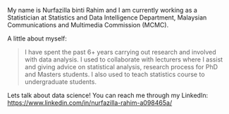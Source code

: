 My name is Nurfazilla binti Rahim and I am currently working as a Statistician at Statistics and Data Intelligence Department, Malaysian Communications and Multimedia Commission (MCMC).  

A little about myself:
>I have spent the past 6+ years carrying out research and involved with data analysis.
>I used to collaborate with lecturers where I assist and giving advice on statistical analysis, research process for PhD and Masters students.
>I also used to teach statistics course to undergraduate students.

Lets talk about data science! You can reach me through my LinkedIn:
https://www.linkedin.com/in/nurfazilla-rahim-a098465a/
